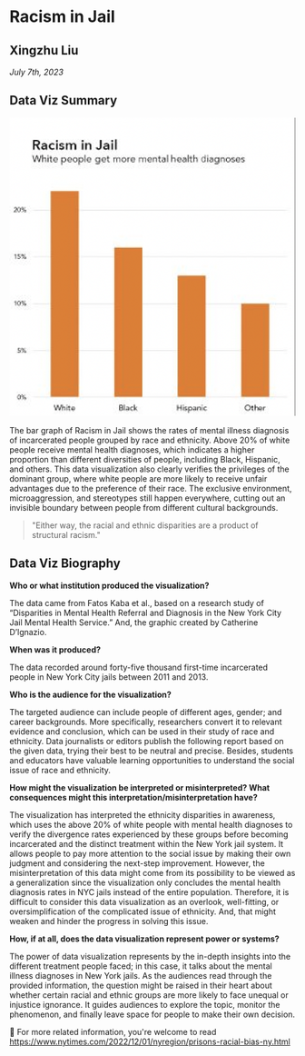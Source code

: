 # Racism in Jail
## Xingzhu Liu
_July 7th, 2023_
## Data Viz Summary
![Racism in Jail](images/racism%20in%20Jail.png)

The bar graph of Racism in Jail shows the rates of mental illness diagnosis of incarcerated people grouped by race and ethnicity. Above 20% of white people receive mental health diagnoses, which indicates a higher proportion than different diversities of people, including Black, Hispanic, and others. This data visualization also clearly verifies the privileges of the dominant group, where white people are more likely to receive unfair advantages due to the preference of their race. The exclusive environment, microaggression, and stereotypes still happen everywhere, cutting out an invisible boundary between people from different cultural backgrounds.

> "Either way, the racial and ethnic disparities are a product of structural racism."
## Data Viz Biography
**Who or what institution produced the visualization?**

The data came from Fatos Kaba et al., based on a research study of “Disparities in Mental Health Referral and Diagnosis in the New York City Jail Mental Health Service.” And, the graphic created by Catherine D’lgnazio.

**When was it produced?**

The data recorded around forty-five thousand first-time incarcerated people in New York City jails between 2011 and 2013.

**Who is the audience for the visualization?**

The targeted audience can include people of different ages, gender; and career backgrounds. More specifically, researchers convert it to relevant evidence and conclusion, which can be used in their study of race and ethnicity. Data journalists or editors publish the following report based on the given data, trying their best to be neutral and precise. Besides, students and educators have valuable learning opportunities to understand the social issue of race and ethnicity.

**How might the visualization be interpreted or misinterpreted? What consequences might this interpretation/misinterpretation have?**

The visualization has interpreted the ethnicity disparities in awareness, which uses the above 20% of white people with mental health diagnoses to verify the divergence rates experienced by these groups before becoming incarcerated and the distinct treatment within the New York jail system. It allows people to pay more attention to the social issue by making their own judgment and considering the next-step improvement. However, the misinterpretation of this data might come from its possibility to be viewed as a generalization since the visualization only concludes the mental health diagnosis rates in NYC jails instead of the entire population. Therefore, it is difficult to consider this data visualization as an overlook, well-fitting, or oversimplification of the complicated issue of ethnicity. And, that might weaken and hinder the progress in solving this issue.

**How, if at all, does the data visualization represent power or systems?**

The power of data visualization represents by the in-depth insights into the different treatment people faced; in this case, it talks about the mental illness diagnoses in New York jails. As the audiences read through the provided information, the question might be raised in their heart about whether certain racial and ethnic groups are more likely to face unequal or injustice ignorance. It guides audiences to explore the topic, monitor the phenomenon, and finally leave space for people to make their own decision.

📖 For more related information, you're welcome to read https://www.nytimes.com/2022/12/01/nyregion/prisons-racial-bias-ny.html 
